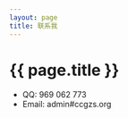 ```yaml
---
layout: page
title: 联系我
---
```


{{ page.title }}
================

- QQ: 969 062 773
- Email: admin#ccgzs.org

